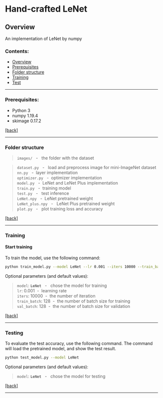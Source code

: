 # Hand-crafted LeNet

## Overview 

An implementation of LeNet by numpy

### Contents:
- [Overview](#overview)
- [Prerequisites](#Prerequisites)
- [Folder structure](#Folderstructure)
- [Training](#Training)
- [Test](#Testing)

---
### Prerequisites:

- Python 3 
- numpy 1.19.4
- skimage 0.17.2

[[back]](#contents)
<br/>

---

### Folder structure

>```images/```             &nbsp; - &nbsp; the folder with the dataset <br/>

>```dataset.py```     &nbsp; - &nbsp; load and preprocess image for mini-ImageNet dataset <br/>
>```nn.py```            &nbsp; - &nbsp;layer implementation <br/>```optimizer.py```            &nbsp; - &nbsp;optimizer implementation <br/>```model.py```            &nbsp; - &nbsp;LeNet and LeNet Plus implementation <br/>```train.py```      &nbsp; - &nbsp;training model <br/>
>```test.py```       &nbsp; - &nbsp; test inference <br/>
>```LeNet.npy```     &nbsp; - &nbsp;LeNet pretrained weight <br/>```LeNet_plus.npy```     &nbsp; - &nbsp; LeNet Plus pretrained weight <br/>```plot.py```     &nbsp; - &nbsp; plot training loss and accuracy <br/>

[[back]](#contents)
<br/>

---
### Training

#### Start training
To train the model, use the following command:

```bash
python train_model.py --model LeNet --lr 0.001 --iters 10000 --train_batch 128 --val_batch 128
```

Optional parameters (and default values):

>```model```: **```LeNet```** &nbsp; - &nbsp; chose the model for training<br/>
>```lr```:  0.001&nbsp; - &nbsp;learning rate <br/>```iters```:  10000&nbsp; - &nbsp;the number of iteration <br/>```train_batch```:  128&nbsp; - &nbsp;the number of batch size for training <br/>```val_batch```:  128&nbsp; - &nbsp;the number of batch size for validation <br/>

[[back]](#contents)
<br/>

---
### Testing
To evaluate the test accuracy, use the following command. The command will load the pretrained model, and show the test result.

```bash
python test_model.py --model LeNet
```

Optional parameters (and default values):

>```model```: **```LeNet```** &nbsp; - &nbsp; chose the model for testing<br/>

[[back]](#contents)
</br>

---

